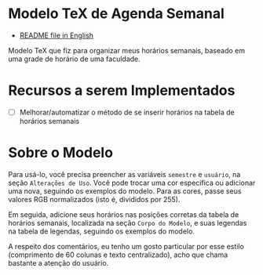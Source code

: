 # Modelo TeX de Agenda Semanal

- [README file in English](README.md)

Modelo TeX que fiz para organizar meus horários semanais, baseado em uma grade de horário de uma faculdade.

# Recursos a serem Implementados

- [ ] Melhorar/automatizar o método de se inserir horários na tabela de horários semanais

# Sobre o Modelo

Para usá-lo, você precisa preencher as variáveis `semestre` e `usuário`, na seção `Alterações de Uso`. Você pode trocar uma cor específica ou adicionar uma nova, seguindo os exemplos do modelo. Para as cores, passe seus valores RGB normalizados (isto é, divididos por 255).

Em seguida, adicione seus horários nas posições corretas da tabela de horários semanais, localizada na seção `Corpo do Modelo`, e suas legendas na tabela de legendas, seguindo os exemplos do modelo.

A respeito dos comentários, eu tenho um gosto particular por esse estilo (comprimento de 60 colunas e texto centralizado), acho que chama bastante a atenção do usuário. 
